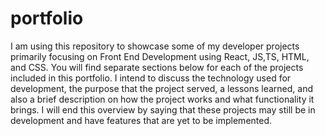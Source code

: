 # portfolio
I am using this repository to showcase some of my developer projects primarily focusing on Front End Development using React, JS,TS, HTML, and CSS. You will find separate sections below for each of the projects included in this portfolio. I intend to discuss the technology used for development, the purpose that the project served, a lessons learned, and also a brief description on how the project works and what functionality it brings. I will end this overview by saying that these projects may still be in development and have features that are yet to be implemented.
